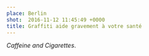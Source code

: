 ```yaml
---
place: Berlin
shot:  2016-11-12 11:45:49 +0000
title: Graffiti aide gravement à votre santé
---
```


_Caffeine and Cigarettes_.
